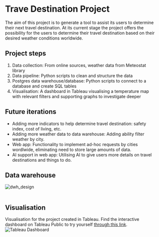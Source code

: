 # Trave Destination Project
The aim of this project is to generate a tool to assist its users to determine their next travel destination. At its current stage the project offers the possibility for the users to determine their travel destination based on their desired weather conditions worldwide.

## Project steps
1. Data collection: From online sources, weather data from Meteostat library
2. Data pipeline: Python scripts to clean and structure the data
3. Postgres data warehouse/database: Python scripts to connect to a database and create SQL tables
4. Visualisation: A dashboard in Tableau visualising a temperature map with relevant filters and supporting graphs to investigate deeper

## Future iterations
- Adding more indicators to help determine travel destination: safety index, cost of living, etc.
- Adding more weather data to data warehouse: Adding ability filter weather by city.
- Web app: Functionality to implement ad-hoc requests by cities wordlwide, eliminating need to store large amounts of data.
- AI support in web app: Utilising AI to give users more details on travel destinations and things to do.

## Data warehouse
![dwh_design](https://github.com/vltnnx/Travel-Destination-Project/blob/main/warehouse_design/travel_destination_db.png?raw=true)
<br><br>
## Visualisation
Visualisation for the project created in Tableau. Find the interactive dashboard on Tableau Public to try yourself [through this link](https://public.tableau.com/views/WorldWeather_17150782341070/Dashboard?:language=en-GB&publish=yes&:sid=&:display_count=n&:origin=viz_share_link).
![Tableau Dashboard](https://github.com/vltnnx/Travel-Destination-Project/blob/main/img/fig1_weather%20map.png?raw=true)
